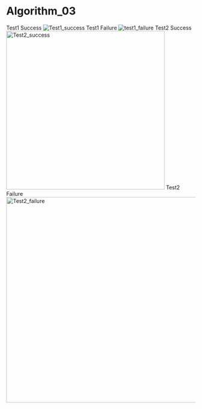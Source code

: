 # Algorithm_03
Test1 Success   ![Test1_success](https://user-images.githubusercontent.com/66001867/83005022-4a6efb00-a04b-11ea-9a63-6d68ca88b91d.png)
Test1 Failure   ![test1_failure](https://user-images.githubusercontent.com/66001867/83004534-c0bf2d80-a04a-11ea-9931-48fbbc741f47.PNG)
Test2 Success   <img width="421" alt="Test2_success" src="https://user-images.githubusercontent.com/66001867/83005279-902bc380-a04b-11ea-81de-e0ad7e38ee9c.PNG">
Test2 Failure   <img width="546" alt="Test2_failure" src="https://user-images.githubusercontent.com/66001867/83005400-b8b3bd80-a04b-11ea-8c48-690068b7e189.PNG">
